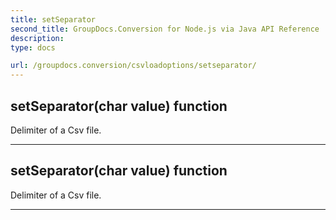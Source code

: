 ```yaml
---
title: setSeparator
second_title: GroupDocs.Conversion for Node.js via Java API Reference
description: 
type: docs

url: /groupdocs.conversion/csvloadoptions/setseparator/
---
```


## setSeparator(char value)  function

 Delimiter of a Csv file.
 


---


## setSeparator(char value)  function

 Delimiter of a Csv file.
 


---


